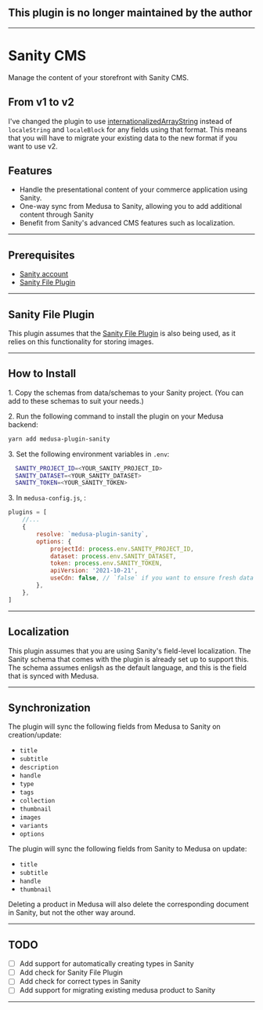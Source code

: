 ## This plugin is no longer maintained by the author

---

# Sanity CMS

Manage the content of your storefront with Sanity CMS.

## From v1 to v2

I've changed the plugin to use [internationalizedArrayString](https://github.com/sanity-io/sanity-plugin-internationalized-array) instead of `localeString` and `localeBlock` for any fields using that format. This means that you will have to migrate your existing data to the new format if you want to use v2.

## Features

-   Handle the presentational content of your commerce application using Sanity.
-   One-way sync from Medusa to Sanity, allowing you to add additional content through Sanity
-   Benefit from Sanity's advanced CMS features such as localization.

---

## Prerequisites

-   [Sanity account](https://www.sanity.io/)
-   [Sanity File Plugin](https://github.com/abmenzel/medusa-plugin-sanity)

---

## Sanity File Plugin

This plugin assumes that the [Sanity File Plugin](https://github.com/abmenzel/medusa-plugin-sanity) is also being used, as it relies on this functionality for storing images.

---

## How to Install

1\. Copy the schemas from data/schemas to your Sanity project. (You can add to these schemas to suit your needs.)

2\. Run the following command to install the plugin on your Medusa backend:

```bash
yarn add medusa-plugin-sanity
```

3\. Set the following environment variables in `.env`:

```bash
  SANITY_PROJECT_ID=<YOUR_SANITY_PROJECT_ID>
  SANITY_DATASET=<YOUR_SANITY_DATASET>
  SANITY_TOKEN=<YOUR_SANITY_TOKEN>
```

3\. In `medusa-config.js`, :

```js
plugins = [
	//...
	{
		resolve: `medusa-plugin-sanity`,
		options: {
			projectId: process.env.SANITY_PROJECT_ID,
			dataset: process.env.SANITY_DATASET,
			token: process.env.SANITY_TOKEN,
			apiVersion: '2021-10-21',
			useCdn: false, // `false` if you want to ensure fresh data
		},
	},
]
```

---

## Localization

This plugin assumes that you are using Sanity's field-level localization. The Sanity schema that comes with the plugin is already set up to support this. The schema assumes enligsh as the default language, and this is the field that is synced with Medusa.

---

## Synchronization

The plugin will sync the following fields from Medusa to Sanity on creation/update:

-   `title`
-   `subtitle`
-   `description`
-   `handle`
-   `type`
-   `tags`
-   `collection`
-   `thumbnail`
-   `images`
-   `variants`
-   `options`

The plugin will sync the following fields from Sanity to Medusa on update:

-   `title`
-   `subtitle`
-   `handle`
-   `thumbnail`

Deleting a product in Medusa will also delete the corresponding document in Sanity, but not the other way around.

---

## TODO

-   [ ] Add support for automatically creating types in Sanity
-   [ ] Add check for Sanity File Plugin
-   [ ] Add check for correct types in Sanity
-   [ ] Add support for migrating existing medusa product to Sanity

---
